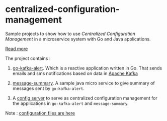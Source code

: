# centralized-configuration-management


Sample projects to show how to use _Centralized Configuration Management_ in a microservice system with Go and Java applications.

[Read more](https://malike.github.io/Configuration-Management-For-Microservices-And-Distributed-Systems/)

The project contains :

1. [go-kafka-alert](https://github.com/malike/go-kafka-alert). Which is a reactive application written in Go. That sends emails and sms
notifications based on data in [Apache Kafka](https://kafka.apache.org/)

2. [message-summary](https://github.com/malike/centralized-configuration-mangement/tree/master/message-summary). A sample java micro service to give summary of messages sent by 
`go-kafka-alert`. 

3. A [config server](https://github.com/malike/centralized-configuration-mangement/tree/master/config-server) to serve as centralized configuration management for the applications in 
`go-kafka-alert` and `message-summary`.

Note : [configuration files are here](https://github.com/malike/centralized-configuration)
